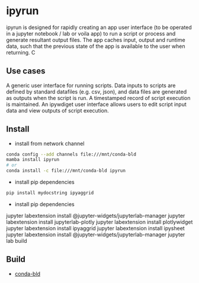 # ipyrun

ipyrun is designed for rapidly creating an app user interface (to be operated in a jupyter notebook / lab or voila app) to run a script or process and generate resultant output files. The app caches input, output and runtime data, such that the previous state of the app is available to the user when returning. C

## Use cases

A generic user interface for running scripts.
Data inputs to scripts are defined by standard datafiles (e.g. csv, json), and data files are generated as outputs when the script is run.
A timestamped record of script execution is maintained.
An ipywdiget user interface allows users to edit script input data and view outputs of script execution.

## Install

- install from network channel

```bash
conda config --add channels file:///mnt/conda-bld
mamba install ipyrun
# or 
conda install -c file:///mnt/conda-bld ipyrun
```

- install pip dependencies

```bash
pip install mydocstring ipyaggrid
```

- install pip dependencies

jupyter labextension install @jupyter-widgets/jupyterlab-manager
jupyter labextension install jupyterlab-plotly
jupyter labextension install plotlywidget
jupyter labextension install ipyaggrid
jupyter labextension install ipysheet
jupyter labextension install @jupyter-widgets/jupyterlab-manager
jupyter lab build

## Build

- [conda-bld](docs/conda-bld.md)
